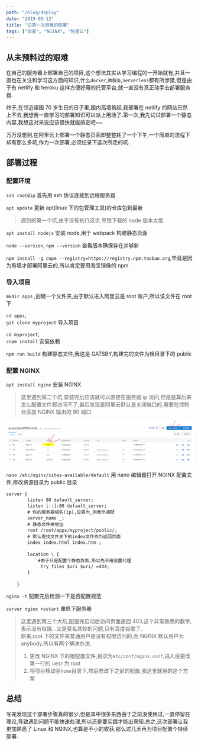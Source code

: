 ```yaml
---
path: "/blog/deploy"
date: "2019-09-12"
title: "记第一次艰难的部署"
tags: ["部署", "NGINX", "阿里云"]
---
```


## 从未预料过的艰难

在自己的服务器上部署自己的项目,这个想法其实从学习编程的一开始就有,并且一直也在关注和学习这方面的知识,什么`docker`,`微服务`,`Serverless`都有所涉猎,但是由于有 netlify 和 heroku 这样方便好用的托管平台,就一直没有真正动手去部署服务器.

终于,在邻近祖国 70 岁生日的日子里,国内高墙筑起,我部署在 netlify 的网站已然上不去,我想我一直学习的部署知识可以派上用场了.第一次,我先试试部署一个静态内容,我想这对来说应该很快就能搞定吧~~

万万没想到,在阿里云上部署一个静态页面却整整耗了一个下午,一个简单的流程下却有那么多坑,作为一次部署,必须纪录下这次所走的坑.

## 部署过程

### 配置环境

`ssh root@ip` 首先用 ssh 协议连接到远程服务器

`apt update` 更新 apt(linux 下的包管理工具)的仓库包到最新

> 遇到的第一个坑,由于没有执行这步,导致下载的 node 版本太低

`apt install nodejs` 安装 node,用于 webpack 构建静态页面

`node --version`,
`npm --version` 查看版本确保存在并够新

`npm install -g cnpm --registry=https://registry.npm.taobao.org`,毕竟是因为有墙才部署阿里云的,所以肯定要用淘宝镜像的 npm

### 导入项目

`mkdir apps` ,创建一个文件夹,由于默认进入阿里云是 root 账户,所以该文件在 root 下

`cd apps`,  
`git clone myproject` 导入项目

`cd myproject`,  
`cnpm install` 安装依赖

`npm run build` 构建静态文件,我这是 GATSBY,构建完的文件为根目录下的 public

### 配置 NGINX

`apt install nginx` 安装 NGINX

> 这里遇到第二个坑,安装完后应该就可以直接在服务器 ip 访问,但是就算后来怎么配置文件都访问不了,最后发现是阿里云默认是关闭端口的,需要在控制台添加 NGINX 输出的 80 端口

![dd](../images/aliyun-port.png)

`nano /etc/nginx/sites-available/default` 用 nano 编辑器打开 NGINX 配置文件,修改资源目录为 public 目录

```nginx
server {
        listen 80 default_server;
        listen [::]:80 default_server;
        # 你的服务器域名(ip),设置为_则表示通配
        server_name _;
        # 静态文件夹地址
        root /root/apps/myproject/public/;
        # 默认查找文件夹下的index文件作为返回页面
        index index.html index.htm ;

        location \ {
            #由于只是配置个静态页面,所以先不用设置代理
             try_files $uri $uri/ =404;
        }

    }
```

`nginx -t` 配置完后检测一下是否配置规范

`server nginx restart` 重启下服务器

> 这里遇到第三个大坑,配置完启动后访问页面返回 403,这个非常熟悉的数字,表示没有权限...又是莫名其妙的问题,只有百度谷歌了.  
> 原来,root 下的文件夹普通用户是没有权限访问的,而 NGINX 默认用户为 anybody,所以有两个解决办法.
>
> 1. 更改 NGINX 下的根配置文件,目录为`etc/conf/nginx.conf`,进入后更改第一行的 uesr 为 root
> 2. 将项目移动至`home`目录下,然后修改下之前的配置,我这里就用的这个方案

## 总结

写完发现这个部署步骤真的很少,但是其中很多东西由于之前没使用过,一直停留在理论,导致遇到问题不能快速处理,所以还是要实践才能出真知.总之,这次部署让我更加熟悉了 Linux 和 NGINX,也算是不小的收获,那么过几天再为项目配置个持续部署.
